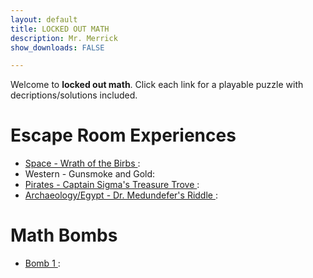 ```yaml
---
layout: default
title: LOCKED OUT MATH 
description: Mr. Merrick 
show_downloads: FALSE

---
```


Welcome to **locked out math**. Click each link for a playable puzzle with decriptions/solutions included. 

# Escape Room Experiences 
* <a href="https://MerrickMath.github.io/MerrickMath-Locked/Rooms/Space.pdf"> Space - Wrath of the Birbs </a>:
* Western - Gunsmoke and Gold: 
* <a href="https://MerrickMath.github.io/MerrickMath-Locked/Rooms/Pirates.pdf"> Pirates - Captain Sigma's Treasure Trove </a>:
* <a href="https://MerrickMath.github.io/MerrickMath-Locked/Rooms/Egypt.pdf"> Archaeology/Egypt - Dr. Medundefer's Riddle </a>: 


# Math Bombs 
* <a href="https://MerrickMath.github.io/MerrickMath-Locked/Rooms/Space.pdf"> Bomb 1 </a>:




